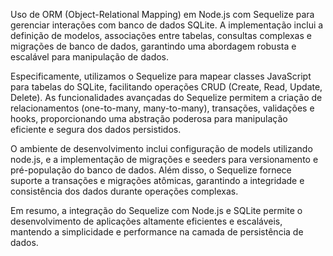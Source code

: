 Uso de ORM (Object-Relational Mapping) em Node.js com Sequelize para gerenciar interações com banco de dados SQLite. A implementação inclui a definição de modelos, associações entre tabelas, consultas complexas e migrações de banco de dados, garantindo uma abordagem robusta e escalável para manipulação de dados.

Especificamente, utilizamos o Sequelize para mapear classes JavaScript para tabelas do SQLite, facilitando operações CRUD (Create, Read, Update, Delete). As funcionalidades avançadas do Sequelize permitem a criação de relacionamentos (one-to-many, many-to-many), transações, validações e hooks, proporcionando uma abstração poderosa para manipulação eficiente e segura dos dados persistidos.

O ambiente de desenvolvimento inclui configuração de models utilizando node.js, e a implementação de migrações e seeders para versionamento e pré-população do banco de dados. Além disso, o Sequelize fornece suporte a transações e migrações atômicas, garantindo a integridade e consistência dos dados durante operações complexas.

Em resumo, a integração do Sequelize com Node.js e SQLite permite o desenvolvimento de aplicações altamente eficientes e escaláveis, mantendo a simplicidade e performance na camada de persistência de dados.
